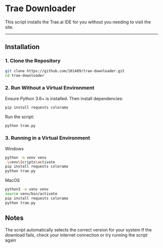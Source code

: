 # Trae Downloader

This script installs the Trae.ai IDE for you without you needing to visit the site.

---

## Installation  

### 1️. Clone the Repository  

```sh
git clone https://github.com/101409/trae-downloader.git
cd trae-downloader
```

### 2️. Run Without a Virtual Environment
Ensure Python 3.6+ is installed. Then install dependencies:
```sh
pip install requests colorama
```
Run the script:
```sh
python trae.py
```

### 3. Running in a Virtual Environment
Windows
```sh
python -m venv venv
.\venv\Scripts\activate
pip install requests colorama
python trae.py
```

MacOS
```sh
python3 -m venv venv
source venv/bin/activate
pip install requests colorama
python trae.py
```

## Notes
The script automatically selects the correct version for your system
If the download fails, check your internet connection or try running the script again
